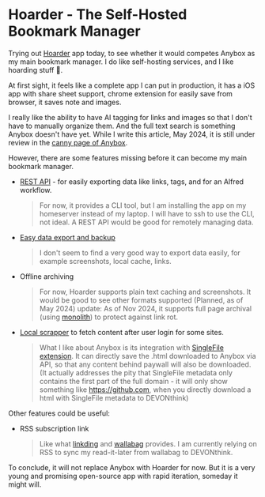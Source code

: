 # Hoarder - The Self-Hosted Bookmark Manager

Trying out [Hoarder](https://github.com/hoarder-app/hoarder) app today, to see whether it would competes Anybox as my main bookmark manager. I do like self-hosting services, and I like hoarding stuff 🤭.

At first sight, it feels like a complete app I can put in production, it has a iOS app with share sheet support, chrome extension for easily save from browser, it saves note and images.

I really like the ability to have AI tagging for links and images so that I don't have to manually organize them. And the full text search is something Anybox doesn't have yet. While I write this article, May 2024, it is still under review in the [canny page of Anybox](https://anybox.canny.io/feature-requests/p/full-text-search).

However, there are some features missing before it can become my main bookmark manager. 

- [REST API](https://github.com/hoarder-app/hoarder/issues/43) - for easily exporting data like links, tags, and for an Alfred workflow.
  > For now, it provides a CLI tool, but I am installing the app on my homeserver instead of my laptop. I will have to ssh to use the CLI, not ideal. A REST API would be good for remotely managing data.
- [Easy data export and backup](https://github.com/hoarder-app/hoarder/issues/75)
  >I don't seem to find a very good way to export data easily, for example screenshots, local cache, links.
- Offline archiving
  >For now, Hoarder supports plain text caching and screenshots. It would be good to see other formats supported (Planned, as of May 2024)
  update: As of Nov 2024, it supports full page archival (using [monolith](https://github.com/Y2Z/monolith)) to protect against link rot.
- [Local scrapper](https://github.com/hoarder-app/hoarder/issues/172) to fetch content after user login for some sites.
  >What I like about Anybox is its integration with [SingleFile extension](https://github.com/gildas-lormeau/SingleFile). It can directly save the .html downloaded to Anybox via API, so that any content behind paywall will also be downloaded. 
  >(It actually addresses the pity that SingleFile metadata only contains the first part of the full domain - it will only show something like https://github.com, when you directly download a  html with SingleFile metadata to DEVONthink)

Other features could be useful:
- RSS subscription link
  >Like what [linkding](https://github.com/sissbruecker/linkding) and [wallabag](https://wallabag.org/) provides. I am currently relying on RSS to sync my read-it-later from wallabag to DEVONthink.

To conclude, it will not replace Anybox with Hoarder for now. But it is a very young and promising open-source app with rapid iteration, someday it might will.